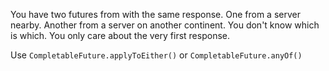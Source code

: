 You have two futures from with the same response.
One from a server nearby.
Another from a server on another continent.
You don't know which is which.
You only care about the very first response.

<div class="hint">

Use `CompletableFuture.applyToEither()` or `CompletableFuture.anyOf()` 

</div>